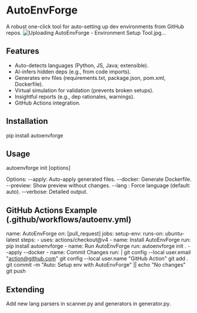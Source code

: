 # AutoEnvForge

A robust one-click tool for auto-setting up dev environments from GitHub repos.
![Uploading AutoEnvForge - Environment Setup Tool.jpg…]()

## Features
- Auto-detects languages (Python, JS, Java; extensible).
- AI-infers hidden deps (e.g., from code imports).
- Generates env files (requirements.txt, package.json, pom.xml, Dockerfile).
- Virtual simulation for validation (prevents broken setups).
- Insightful reports (e.g., dep rationales, warnings).
- GitHub Actions integration.

## Installation
pip install autoenvforge

## Usage
autoenvforge init <repo-url-or-path> [options]

Options:
--apply: Auto-apply generated files.
--docker: Generate Dockerfile.
--preview: Show preview without changes.
--lang <lang>: Force language (default: auto).
--verbose: Detailed output.

## GitHub Actions Example (.github/workflows/autoenv.yml)
name: AutoEnvForge
on: [pull_request]
jobs:
  setup-env:
    runs-on: ubuntu-latest
    steps:
    - uses: actions/checkout@v4
    - name: Install AutoEnvForge
      run: pip install autoenvforge
    - name: Run AutoEnvForge
      run: autoenvforge init . --apply --docker
    - name: Commit Changes
      run: |
        git config --local user.email "action@github.com"
        git config --local user.name "GitHub Action"
        git add .
        git commit -m "Auto: Setup env with AutoEnvForge" || echo "No changes"
        git push

## Extending
Add new lang parsers in scanner.py and generators in generator.py.
